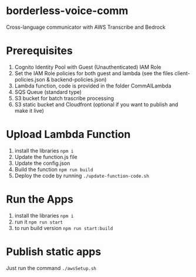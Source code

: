 # borderless-voice-comm
Cross-language communicator with AWS Transcribe and Bedrock

# Prerequisites
1. Cognito Identity Pool with Guest (Unauthenticated) IAM Role
2. Set the IAM Role policies for both guest and lambda (see the files client-policies.json & backend-policies.json)
3. Lambda function, code is provided in the folder CommAILambda
4. SQS Queue (standard type)
5. S3 bucket for batch trascribe processing
6. S3 static bucket and Cloudfront (optional if you want to publish and make it live)

# Upload Lambda Function
1. install the libraries ```npm i```
2. Update the function.js file
3. Update the config.json
4. Build the function ```npm run build```
5. Deploy the code by running ```./update-function-code.sh```

# Run the Apps
1. install the libraries ```npm i```
2. run it ```npm run start```
3. to run build version ```npm run start:build```

# Publish static apps
Just run the command ```./awsSetup.sh```